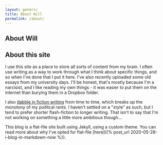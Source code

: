```yaml
---
layout: generic
title: About Will
permalink: /about/
---
```


## About Will

## About this site
I use this site as a place to store all sorts of content from my brain. I often use writing as a way to work through what I think about specific things, and so when I've done that I put it here. I've also recently uploaded some old essays from my university days. I'll be honest, that's mostly because I'm a narcisist, and I like reading my own things - it was easier to put them on the internet than burying them in a Dropbox folder.

I also [dabble in fiction writing](/fiction/) from time to time, which breaks up the monotony of my poilitcal rants. I haven't settled on a "style" as such, but I tend to prefer shorter flash-fiction to longer writing. That isn't to say that I'm not working on something a little more ambitious though...

This blog is a flat-file site built using Jekyll, using a custom theme. You can read more about why I've opted for flat-file [here]({% post_url 2020-05-28-i-blog-in-markdown-now %}).